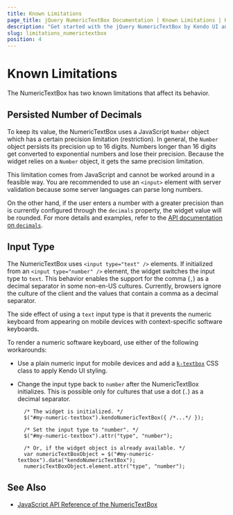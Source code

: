 ```yaml
---
title: Known Limitations
page_title: jQuery NumericTextBox Documentation | Known Limitations | Kendo UI
description: "Get started with the jQuery NumericTextBox by Kendo UI and learn how to create, initialize, and enable the widget."
slug: limitations_numerictextbox
position: 4
---
```


# Known Limitations

Тhe NumericTextBox has two known limitations that affect its behavior.

## Persisted Number of Decimals

To keep its value, the NumericTextBox uses a JavaScript `Number` object which has a certain precision limitation (restriction). In general, the `Number` object persists its precision up to 16 digits. Numbers longer than 16 digits get converted to exponential numbers and lose their precision. Because the widget relies on a `Number` object, it gets the same precision limitation.

This limitation comes from JavaScript and cannot be worked around in a feasible way. You are recommended to use an `<input>` element with server validation because some server languages can parse long numbers.

On the other hand, if the user enters a number with a greater precision than is currently configured through the `decimals` property, the widget value will be rounded. For more details and examples, refer to the [API documentation on `decimals`](/api/javascript/ui/numerictextbox/configuration/decimals).

## Input Type

The NumericTextBox uses `<input type="text" />` elements. If initialized from an `<input type="number" />` element, the widget switches the input type to `text`. This behavior enables the support for the comma (`,`) as a decimal separator in some non-en-US cultures. Currently, browsers ignore the culture of the client and the values that contain a comma as a decimal separator.

The side effect of using a `text` input type is that it prevents the numeric keyboard from appearing on mobile devices with context-specific software keyboards.

To render a numeric software keyboard, use either of the following workarounds:
* Use a plain numeric input for mobile devices and add a [`k-textbox`](/web/appearance-styling#primitives) CSS class to apply Kendo UI styling.
* Change the input type back to `number` after the NumericTextBox initializes. This is possible only for cultures that use a dot (`.`) as a decimal separator.

        /* The widget is initialized. */
        $("#my-numeric-textbox").kendoNumericTextBox({ /*...*/ });

        /* Set the input type to "number". */
        $("#my-numeric-textbox").attr("type", "number");

        /* Or, if the widget object is already available. */
        var numericTextBoxObject = $("#my-numeric-textbox").data("kendoNumericTextBox");
        numericTextBoxObject.element.attr("type", "number");

## See Also

* [JavaScript API Reference of the NumericTextBox](/api/javascript/ui/numerictextbox)
